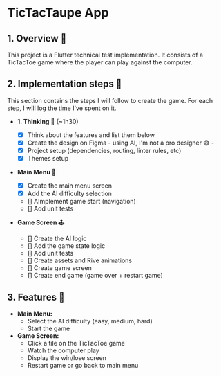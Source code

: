 # TicTacTaupe App

## 1. Overview 👀

This project is a Flutter technical test implementation. It consists of a TicTacToe game where the player can play against the computer.


## 2. Implementation steps 🔧

This section contains the steps I will follow to create the game. For each step, I will log the time I've spent on it.

-   **1. Thinking 🤔** (~1h30)
    - [X] Think about the features and list them below
    - [X] Create the design on Figma - using AI, I'm not a pro designer 😅 - 
    - [X] Project setup (dependencies, routing, linter rules, etc)
    - [X] Themes setup

-   **Main Menu 📃**
    - [X] Create the main menu screen
    - [X] Add the AI difficulty selection
    - [] AImplement game start (navigation)
    - [] Add unit tests
    
-   **Game Screen 🕹️**
    - [] Create the AI logic
    - [] Add the game state logic
    - [] Add unit tests
    - [] Create assets and Rive animations
    - [] Create game screen
    - [] Create end game (game over + restart game)


## 3. Features 🤖

-   **Main Menu:**
    -   Select the AI difficulty (easy, medium, hard)
    -   Start the game
-   **Game Screen:**
    -   Click a tile on the TicTacToe game
    -   Watch the computer play
    -   Display the win/lose screen
    -   Restart game or go back to main menu

